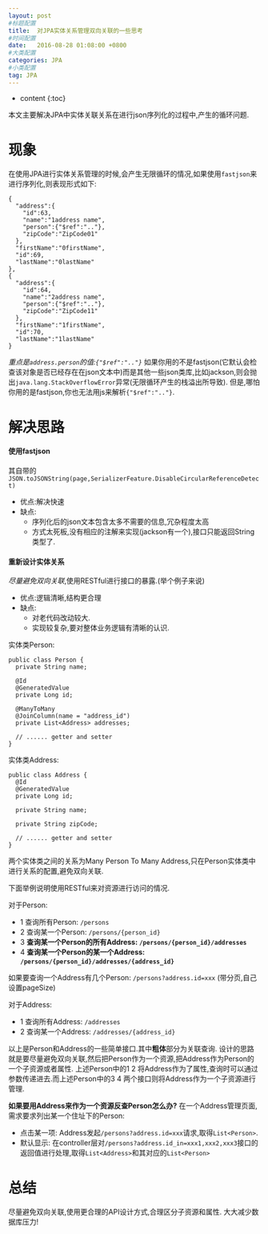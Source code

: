 ```yaml
---
layout: post
#标题配置
title:  对JPA实体关系管理双向关联的一些思考
#时间配置
date:   2016-08-28 01:08:00 +0800
#大类配置
categories: JPA
#小类配置
tag: JPA
---
```


* content
{:toc}

本文主要解决JPA中实体关联关系在进行json序列化的过程中,产生的循环问题.

现象
====================================

在使用JPA进行实体关系管理的时候,会产生无限循环的情况,如果使用`fastjson`来进行序列化,则表现形式如下:

    {
      "address":{
        "id":63,
        "name":"1address name",
        "person":{"$ref":".."},
        "zipCode":"ZipCode01"
      },
      "firstName":"0firstName",
      "id":69,
      "lastName":"0lastName"
    },
    {
      "address":{
        "id":64,
        "name":"2address name",
        "person":{"$ref":".."},
        "zipCode":"ZipCode11"
      },
      "firstName":"1firstName",
      "id":70,
      "lastName":"1lastName"
    }

*重点是`address.person`的值:`{"$ref":".."}`*
如果你用的不是fastjson(它默认会检查该对象是否已经存在在json文本中)而是其他一些json类库,比如jackson,则会抛出`java.lang.StackOverflowError`异常(无限循环产生的栈溢出所导致).
但是,哪怕你用的是fastjson,你也无法用js来解析`{"$ref":".."}`.

解决思路
====================================

#### 使用fastjson
  其自带的`JSON.toJSONString(page,SerializerFeature.DisableCircularReferenceDetect)`

* 优点:解决快速
* 缺点:
  * 序列化后的json文本包含太多不需要的信息,冗杂程度太高
  * 方式太死板,没有相应的注解来实现(jackson有一个),接口只能返回String类型了.

#### 重新设计实体关系
  *尽量避免双向关联*,使用RESTful进行接口的暴露.(举个例子来说)

* 优点:逻辑清晰,结构更合理
* 缺点:
  * 对老代码改动较大.
  * 实现较复杂,要对整体业务逻辑有清晰的认识.

实体类Person:

    public class Person {
      private String name;

      @Id
      @GeneratedValue
      private Long id;

      @ManyToMany
      @JoinColumn(name = "address_id")
      private List<Address> addresses;

      // ...... getter and setter
    }

实体类Address:

    public class Address {
      @Id
      @GeneratedValue
      private Long id;

      private String name;

      private String zipCode;

      // ...... getter and setter
    }

两个实体类之间的关系为Many Person To Many Address,只在Person实体类中进行关系的配置,避免双向关联.

下面举例说明使用RESTful来对资源进行访问的情况.

对于Person:

* 1 查询所有Person: `/persons`
* 2 查询某一个Person: `/persons/{person_id}`
* 3 **查询某一个Person的所有Address: `/persons/{person_id}/addresses`**
* 4 **查询某一个Person的某一个Address: `/persons/{person_id}/addresses/{address_id}`**

 如果要查询一个Address有几个Person:  `/persons?address.id=xxx` (带分页,自己设置pageSize)

对于Address:

* 1 查询所有Address: `/addresses`
* 2 查询某一个Address: `/addresses/{address_id}`

以上是Person和Address的一些简单接口.其中**粗体**部分为关联查询.
设计的思路就是要尽量避免双向关联,然后把Person作为一个资源,把Address作为Person的一个子资源或者属性.
上述Person中的1 2 将Address作为了属性,查询时可以通过参数传递进去.而上述Person中的3 4 两个接口则将Address作为一个子资源进行管理.

**如果要用Address来作为一个资源反查Person怎么办?**
在一个Address管理页面,需求要求列出某一个住址下的Person:

* 点击某一项:
    Address发起`/persons?address.id=xxx`请求,取得`List<Person>`.
* 默认显示:
    在controller层对`/persons?address.id_in=xxx1,xxx2,xxx3`接口的返回值进行处理,取得`List<Address>`和其对应的`List<Person>`

总结
====================================

尽量避免双向关联,使用更合理的API设计方式,合理区分子资源和属性.
大大减少数据库压力!
